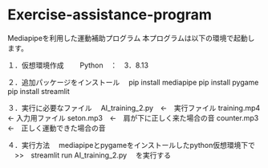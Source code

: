 # Exercise-assistance-program
Mediapipeを利用した運動補助プログラム
本プログラムは以下の環境で起動します。

１．仮想環境作成
　　Python　：　3．8.13

２．追加パッケージをインストール
　pip install mediapipe
  pip install pygame
  pip install streamlit

３．実行に必要なファイル
　AI_training_2.py　←　実行ファイル
  training.mp4  ← 入力用ファイル
  seton.mp3　←　肩が下に正しく来た場合の音
  counter.mp3　←　正しく運動できた場合の音

４．実行方法
　mediapipeとpygameをインストールしたpython仮想環境下で
　>>　streamlit  run  AI_training_2.py
　を実行する
